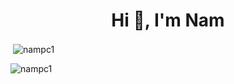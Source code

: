 <h1 align="center">Hi 👋, I'm Nam</h1>

<p>&nbsp;<img align="center" src="https://github-readme-stats.vercel.app/api?username=nampc1&show_icons=true&locale=en" alt="nampc1" /></p>

<p><img align="center" src="https://github-readme-streak-stats.herokuapp.com/?user=nampc1&" alt="nampc1" /></p>


